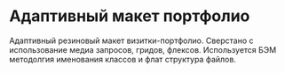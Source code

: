 # Адаптивный макет портфолио

Адаптивный резиновый макет визитки-портфолио. Сверстано с использование медиа запросов, гридов, флексов. Используется БЭМ методолгия именования классов и флат структура файлов.
